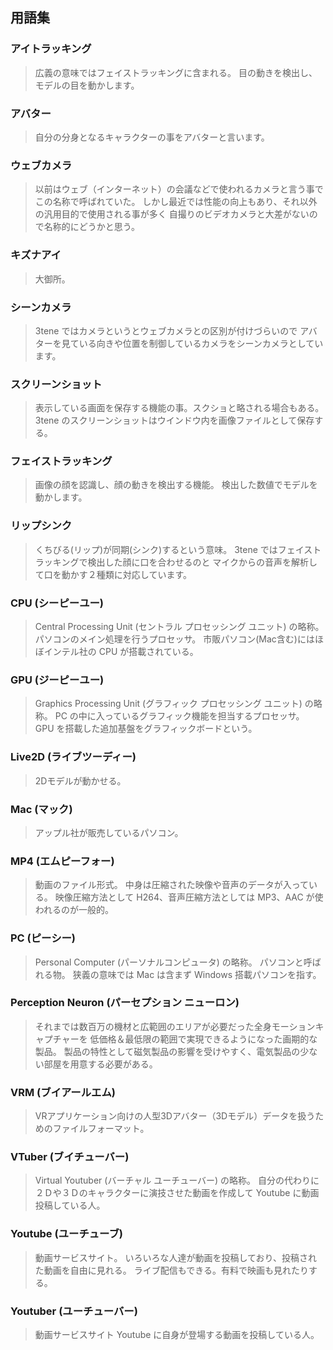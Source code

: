 ## 用語集

### アイトラッキング

>広義の意味ではフェイストラッキングに含まれる。
>目の動きを検出し、モデルの目を動かします。


### アバター

>自分の分身となるキャラクターの事をアバターと言います。


### ウェブカメラ

>以前はウェブ（インターネット）の会議などで使われるカメラと言う事でこの名称で呼ばれていた。
>しかし最近では性能の向上もあり、それ以外の汎用目的で使用される事が多く
>自撮りのビデオカメラと大差がないので名称的にどうかと思う。


### キズナアイ

>大御所。


### シーンカメラ

>3tene ではカメラというとウェブカメラとの区別が付けづらいので
>アバターを見ている向きや位置を制御しているカメラをシーンカメラとしています。


### スクリーンショット

>表示している画面を保存する機能の事。スクショと略される場合もある。
>3tene のスクリーンショットはウインドウ内を画像ファイルとして保存する。


### フェイストラッキング

>画像の顔を認識し、顔の動きを検出する機能。
>検出した数値でモデルを動かします。


### リップシンク

>くちびる(リップ)が同期(シンク)するという意味。
>3tene ではフェイストラッキングで検出した顔に口を合わせるのと
>マイクからの音声を解析して口を動かす２種類に対応しています。


### CPU (シーピーユー)

>Central Processing Unit (セントラル プロセッシング ユニット) の略称。
>パソコンのメイン処理を行うプロセッサ。
>市販パソコン(Mac含む)にはほぼインテル社の CPU が搭載されている。


### GPU (ジーピーユー)

>Graphics Processing Unit (グラフィック プロセッシング ユニット) の略称。
>PC の中に入っているグラフィック機能を担当するプロセッサ。
>GPU を搭載した追加基盤をグラフィックボードという。


### Live2D (ライブツーディー)

>2Dモデルが動かせる。

### Mac (マック)

>アップル社が販売しているパソコン。


### MP4 (エムピーフォー)

>動画のファイル形式。
>中身は圧縮された映像や音声のデータが入っている。
>映像圧縮方法として H264、音声圧縮方法としては MP3、AAC が使われるのが一般的。


### PC (ピーシー)

>Personal Computer (パーソナルコンピュータ) の略称。
>パソコンと呼ばれる物。
>狭義の意味では Mac は含まず Windows 搭載パソコンを指す。


### Perception Neuron (パーセプション ニューロン)

>それまでは数百万の機材と広範囲のエリアが必要だった全身モーションキャプチャーを
>低価格＆最低限の範囲で実現できるようになった画期的な製品。
>製品の特性として磁気製品の影響を受けやすく、電気製品の少ない部屋を用意する必要がある。


### VRM (ブイアールエム)

>VRアプリケーション向けの人型3Dアバター（3Dモデル）データを扱うためのファイルフォーマット。


### VTuber (ブイチューバー)

>Virtual Youtuber (バーチャル ユーチューバー) の略称。
>自分の代わりに２Ｄや３Ｄのキャラクターに演技させた動画を作成して
>Youtube に動画投稿している人。


### Youtube (ユーチューブ)

>動画サービスサイト。
>いろいろな人達が動画を投稿しており、投稿された動画を自由に見れる。
>ライブ配信もできる。有料で映画も見れたりする。


### Youtuber (ユーチューバー)

>動画サービスサイト Youtube に自身が登場する動画を投稿している人。



